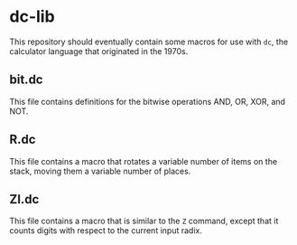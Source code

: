 # dc-lib
This repository should eventually contain some macros for use with `dc`, the calculator language that originated in the 1970s.

## bit.dc
This file contains definitions for the bitwise operations AND, OR, XOR, and NOT.

## R.dc
This file contains a macro that rotates a variable number of items on the stack, moving them a variable number of places.

## ZI.dc
This file contains a macro that is similar to the `Z` command, except that it counts digits with respect to the current input radix.
